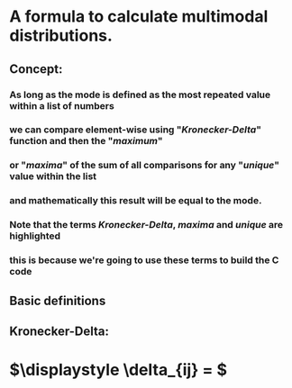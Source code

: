 # A formula to calculate multimodal distributions. 

## Concept:

### As long as the mode is defined as the most repeated value within a list of numbers
### we can compare element-wise using "*_Kronecker-Delta_*" function and then the "*_maximum_*"
### or "*_maxima_*" of the sum of all comparisons for any "*_unique_*" value within the list
### and mathematically this result will be equal to the mode. 

### Note that the terms *_Kronecker-Delta_*, *_maxima_* and *_unique_* are highlighted
### this is because we're going to use these terms to build the C code 

## Basic definitions

## Kronecker-Delta:

# $\displaystyle \delta_{ij} = $ 
